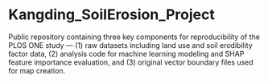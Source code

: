 # Kangding_SoilErosion_Project
Public repository containing three key components for reproducibility of the PLOS ONE study — (1) raw datasets including land use and soil erodibility factor data, (2) analysis code for machine learning modeling and SHAP feature importance evaluation, and (3) original vector boundary files used for map creation.
